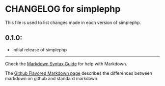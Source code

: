 # CHANGELOG for simplephp

This file is used to list changes made in each version of simplephp.

## 0.1.0:

* Initial release of simplephp

- - -
Check the [Markdown Syntax Guide](http://daringfireball.net/projects/markdown/syntax) for help with Markdown.

The [Github Flavored Markdown page](http://github.github.com/github-flavored-markdown/) describes the differences between markdown on github and standard markdown.
